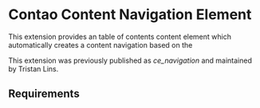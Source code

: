 # Contao Content Navigation Element

This extension provides an table of contents content element which automatically creates a content navigation based on
the 

This extension was previously published as *ce_navigation* and maintained by Tristan Lins.

## Requirements
